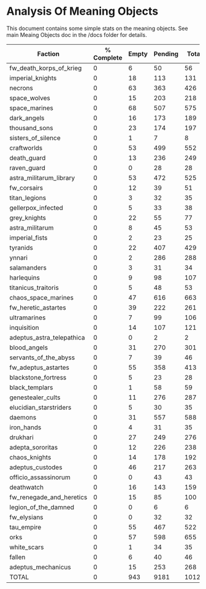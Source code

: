 # Analysis Of Meaning Objects
This document contains some simple stats on the meaning objects. See main Meaing Objects doc in the /docs folder for details.


|   Faction   |   % Complete   |   Empty   |   Pending   |   Total   |
|-------------|----------------|-----------|-------------|-----------|
| fw_death_korps_of_krieg | 0 | 6 | 50 | 56 |
| imperial_knights | 0 | 18 | 113 | 131 |
| necrons | 0 | 63 | 363 | 426 |
| space_wolves | 0 | 15 | 203 | 218 |
| space_marines | 0 | 68 | 507 | 575 |
| dark_angels | 0 | 16 | 173 | 189 |
| thousand_sons | 0 | 23 | 174 | 197 |
| sisters_of_silence | 0 | 1 | 7 | 8 |
| craftworlds | 0 | 53 | 499 | 552 |
| death_guard | 0 | 13 | 236 | 249 |
| raven_guard | 0 | 0 | 28 | 28 |
| astra_militarum_library | 0 | 53 | 472 | 525 |
| fw_corsairs | 0 | 12 | 39 | 51 |
| titan_legions | 0 | 3 | 32 | 35 |
| gellerpox_infected | 0 | 5 | 33 | 38 |
| grey_knights | 0 | 22 | 55 | 77 |
| astra_militarum | 0 | 8 | 45 | 53 |
| imperial_fists | 0 | 2 | 23 | 25 |
| tyranids | 0 | 22 | 407 | 429 |
| ynnari | 0 | 2 | 286 | 288 |
| salamanders | 0 | 3 | 31 | 34 |
| harlequins | 0 | 9 | 98 | 107 |
| titanicus_traitoris | 0 | 5 | 48 | 53 |
| chaos_space_marines | 0 | 47 | 616 | 663 |
| fw_heretic_astartes | 0 | 39 | 222 | 261 |
| ultramarines | 0 | 7 | 99 | 106 |
| inquisition | 0 | 14 | 107 | 121 |
| adeptus_astra_telepathica | 0 | 0 | 2 | 2 |
| blood_angels | 0 | 31 | 270 | 301 |
| servants_of_the_abyss | 0 | 7 | 39 | 46 |
| fw_adeptus_astartes | 0 | 55 | 358 | 413 |
| blackstone_fortress | 0 | 5 | 23 | 28 |
| black_templars | 0 | 1 | 58 | 59 |
| genestealer_cults | 0 | 11 | 276 | 287 |
| elucidian_starstriders | 0 | 5 | 30 | 35 |
| daemons | 0 | 31 | 557 | 588 |
| iron_hands | 0 | 4 | 31 | 35 |
| drukhari | 0 | 27 | 249 | 276 |
| adepta_sororitas | 0 | 12 | 226 | 238 |
| chaos_knights | 0 | 14 | 178 | 192 |
| adeptus_custodes | 0 | 46 | 217 | 263 |
| officio_assassinorum | 0 | 0 | 43 | 43 |
| deathwatch | 0 | 16 | 143 | 159 |
| fw_renegade_and_heretics | 0 | 15 | 85 | 100 |
| legion_of_the_damned | 0 | 0 | 6 | 6 |
| fw_elysians | 0 | 0 | 32 | 32 |
| tau_empire | 0 | 55 | 467 | 522 |
| orks | 0 | 57 | 598 | 655 |
| white_scars | 0 | 1 | 34 | 35 |
| fallen | 0 | 6 | 40 | 46 |
| adeptus_mechanicus | 0 | 15 | 253 | 268 |
| TOTAL | 0 | 943 | 9181 | 10124 |

